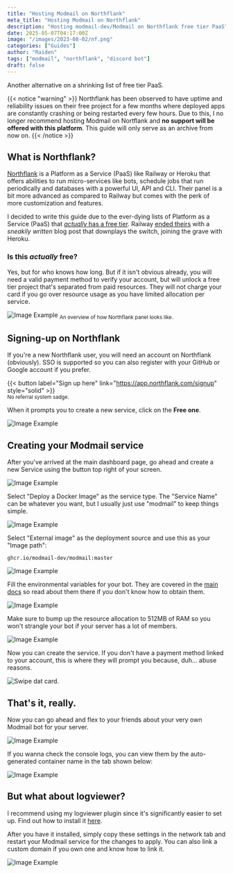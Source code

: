 ```yaml
---
title: "Hosting Modmail on Northflank"
meta_title: "Hosting Modmail on Northflank"
description: "Hosting modmail-dev/Modmail on Northflank free tier PaaS"
date: 2025-05-07T04:17:00Z
image: "/images/2023-08-02/nf.png"
categories: ["Guides"]
author: "Raiden"
tags: ["modmail", "northflank", "discord bot"]
draft: false
---
```


Another alternative on a shrinking list of free tier PaaS.

{{< notice "warning" >}}
Northflank has been observed to have uptime and reliability issues on their free project for a few months where deployed apps are constantly crashing or being restarted every few hours. Due to this, I no longer recommend hosting Modmail on Nortflank and __no support will be offered with this platform__. This guide will only serve as an archive from now on.
{{< /notice >}}

## What is Northflank?

[Northflank](https://northflank.com/) is a Platform as a Service (PaaS) like Railway or Heroku that offers abilities to run micro-services like bots, schedule jobs that run periodically and databases with a powerful UI, API and CLI. Their panel is a bit more advanced as compared to Railway but comes with the perk of more customization and features.

I decided to write this guide due to the ever-dying lists of Platform as a Service (PaaS) that <u>*actually* has a free tier</u>. Railway [ended theirs](https://blog.railway.app/p/introducing-trial-hobby-pro-plans) with a _sneakily written_ blog post that downplays the switch, joining the grave with Heroku.

### Is this *actually* free?

Yes, but for who knows how long. But if it isn't obvious already, you will need a valid payment method to verify your account, but will unlock a free tier project that's separated from paid resources. They will not charge your card if you go over resource usage as you have limited allocation per service.

![Image Example](/images/2023-08-02/nf-overview.png)
<sub>An overview of how Northflank panel looks like.</sub>

## Signing-up on Northflank

If you're a new Northflank user, you will need an account on Northflank (obviously). SSO is supported so you can also register with your GitHub or Google account if you prefer.

{{< button label="Sign up here" link="https://app.northflank.com/signup" style="solid" >}}<br>
<sub>No referral system sadge.</sub>

When it prompts you to create a new service, click on the **Free one**.

![Image Example](/images/2023-08-02/nf-acc-setup.png)

## Creating your Modmail service

After you've arrived at the main dashboard page, go ahead and create a new Service using the button top right of your screen.

![Image Example](/images/2023-08-02/nf-create-new.png)

Select "Deploy a Docker Image" as the service type. The "Service Name" can be whatever you want, but I usually just use "modmail" to keep things simple.

![Image Example](/images/2023-08-02/nf-service-type.png)

Select "External image" as the deployment source and use this as your "Image path":

```
ghcr.io/modmail-dev/modmail:master
```

![Image Example](/images/2023-08-02/nf-image-type.png)

Fill the environmental variables for your bot. They are covered in the [main docs](https://docs.modmail.dev/installation#preparing-your-environmental-variables) so read about them there if you don't know how to obtain them.

![Image Example](/images/2023-08-02/nf-env.png)

Make sure to bump up the resource allocation to 512MB of RAM so you won't strangle your bot if your server has a lot of members.

![Image Example](/images/2023-08-02/nf-resource.png)

Now you can create the service. If you don't have a payment method linked to your account, this is where they will prompt you because, duh... abuse reasons.

![Swipe dat card.](https://media.tenor.com/Zq7s-7MC9f0AAAAd/genshin-impact-genshin-meme.gif)

## That's it, really.

Now you can go ahead and flex to your friends about your very own Modmail bot for your server. 

![Image Example](/images/2023-08-02/bot-info.png)

If you wanna check the console logs, you can view them by the auto-generated container name in the tab shown below:

![Image Example](/images/2023-08-02/nf-logs.png)

## But what about logviewer?

I recommend using my logviewer plugin since it's significantly easier to set up. Find out how to install it [here](https://github.com/raidensakura/modmail-plugins).

After you have it installed, simply copy these settings in the network tab and restart your Modmail service for the changes to apply. You can also link a custom domain if you own one and know how to link it.

![Image Example](/images/2023-08-02/networking.png)